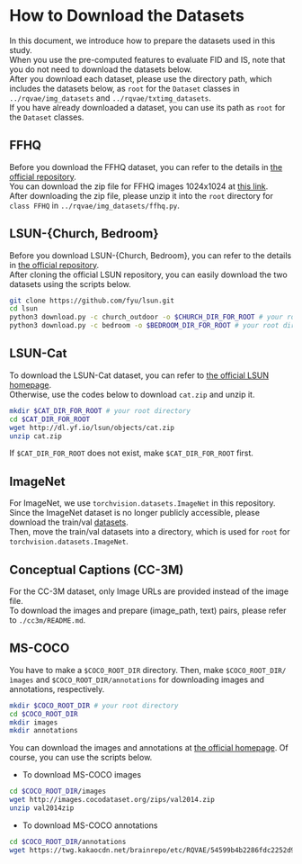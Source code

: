 # How to Download the Datasets

In this document, we introduce how to prepare the datasets used in this study.  
When you use the pre-computed features to evaluate FID and IS, note that you do not need to download the datasets below.  
After you download each dataset, please use the directory path, which includes the datasets below, as `root` for the `Dataset` classes in `../rqvae/img_datasets` and `../rqvae/txtimg_datasets`.  
If you have already downloaded a dataset, you can use its path as `root` for the `Dataset` classes.


## FFHQ
Before you download the FFHQ dataset, you can refer to the details in [the official repository](https://github.com/NVlabs/ffhq-dataset).  
You can download the zip file for FFHQ images 1024x1024 at [this link](https://drive.google.com/file/d/1WvlAIvuochQn_L_f9p3OdFdTiSLlnnhv/view?usp=sharing).   
After downloading the zip file, please unzip it into the `root` directory for `class FFHQ` in `../rqvae/img_datasets/ffhq.py`. 


## LSUN-{Church, Bedroom}
Before you download LSUN-{Church, Bedroom}, you can refer to the details in [the official repository](https://github.com/fyu/lsun).  
After cloning the official LSUN repository, you can easily download the two datasets using the scripts below.  

```bash
git clone https://github.com/fyu/lsun.git
cd lsun
python3 download.py -c church_outdoor -o $CHURCH_DIR_FOR_ROOT # your root directory
python3 download.py -c bedroom -o $BEDROOM_DIR_FOR_ROOT # your root directory
```

## LSUN-Cat
To download the LSUN-Cat dataset, you can refer to [the official LSUN homepage](http://dl.yf.io/lsun/objects/).  
Otherwise, use the codes below to download `cat.zip` and unzip it.  
```bash
mkdir $CAT_DIR_FOR_ROOT # your root directory
cd $CAT_DIR_FOR_ROOT
wget http://dl.yf.io/lsun/objects/cat.zip
unzip cat.zip
```
If `$CAT_DIR_FOR_ROOT` does not exist, make `$CAT_DIR_FOR_ROOT` first.

## ImageNet
For ImageNet, we use `torchvision.datasets.ImageNet` in this repository.  
Since the ImageNet dataset is no longer publicly accessible, please download the train/val [datasets](https://image-net.org/download.php).  
Then, move the train/val datasets into a directory, which is used for `root` for `torchvision.datasets.ImageNet`.  

## Conceptual Captions (CC-3M)
For the CC-3M dataset, only Image URLs are provided instead of the image file.  
To download the images and prepare (image_path, text) pairs, please refer to `./cc3m/README.md`.  


## MS-COCO
You have to make a `$COCO_ROOT_DIR` directory.  Then, make `$COCO_ROOT_DIR/ìmages` and `$COCO_ROOT_DIR/annotations` for downloading images and annotations, respectively.  
```bash
mkdir $COCO_ROOT_DIR # your root directory
cd $COCO_ROOT_DIR
mkdir images
mkdir annotations
```

You can download the images and annotations at [the official homepage](http://images.cocodataset.org/zips/train2014.zip).
Of course, you can use the scripts below.

- To download MS-COCO images
```bash
cd $COCO_ROOT_DIR/images
wget http://images.cocodataset.org/zips/val2014.zip
unzip val2014zip
```

- To download MS-COCO annotations
```bash
cd $COCO_ROOT_DIR/annotations
wget https://twg.kakaocdn.net/brainrepo/etc/RQVAE/54599b4b2286fdc2252d927aa3fd55eb/captions_val2014_30K_samples.json
```

